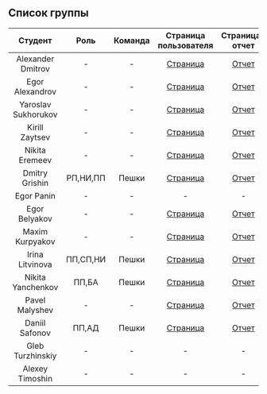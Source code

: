 
## Список группы

| Студент | Роль | Команда | Страница пользователя | Страница-отчет | Проект | Модуль 1 | Модуль 2 |
| :---:   | :-:  |   :-:   |   :-:    |  :-: |  :-:   |    :-:   |   :-:    |
| Alexander Dmitrov | - | - | [Страница](https://github.com/shprechen) | [Отчет](https://shprechen.github.io) | - | 50 | - |
| Egor Alexandrov | - | - | [Страница](https://github.com/idm-19-01-antonov) | [Отчет](https://idm-19-01-antonov.github.io) | - | 47 | - |
| Yaroslav Sukhorukov | - | - | [Страница](https://github.com/arzhannikovdmitry) | [Отчет](https://arzhannikovdmitry.github.io) | - | 45 | - |
| Kirill Zaytsev | - | - | [Страница](https://github.com/vovaboyanovskiy) | [Отчет](https://vovaboyanovskiy.github.io/Boyanproject.github.io) | - | 40 | - |
| Nikita Eremeev | - | - | [Страница](https://github.com/neloopacity) | [Отчет](https://neloopacity.github.io/web-techno-lab) | - | 46 | - |
| Dmitry Grishin | РП,НИ,ПП | Пешки | [Страница](https://github.com/elypyki) | [Отчет](https://elypyki.github.io) | - | 45 | - |
| Egor Panin | - | - | - | - | - | - | - |
| Egor Belyakov | - | - | [Страница](https://github.com/hitsukey) | [Отчет](https://hitsukey.github.io/#ekz) | - | 52 | - |
| Maxim Kurpyakov | - | - | [Страница](https://github.com/kapustnikovidm) | [Отчет](https://sevasite.github.io/kapustnikovidm.github.io) | - | 43 | - |
| Irina Litvinova | ПП,СП,НИ | Пешки | [Страница](https://github.com/asdprom) | [Отчет](https://asdprom.github.io/) | - | 43 | - |
| Nikita Yanchenkov| ПП,БА | Пешки | [Страница](https://github.com/nikiyani) | [Отчет](https://nikiyani.github.io/Lab/) | - | 50  | - |
| Pavel Malyshev | - | - | [Страница](https://github.com/AliceKyles) | [Отчет](https://alicekyles.github.io) | - | 43 | - |
| Daniil Safonov | ПП,АД | Пешки | [Страница](https://github.com/sunsetwind) | [Отчет](https://sunsetwind.github.io) | - | 50 | - |
| Gleb Turzhinskiy | - | - | - | - | - | - | - |
| Alexey Timoshin | - | - | - | - | - | - | - |